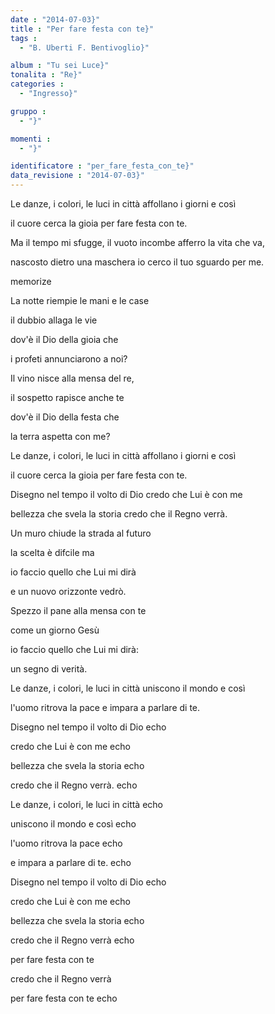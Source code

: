 ```yaml
---
date : "2014-07-03}"
title : "Per fare festa con te}"
tags : 
  - "B. Uberti F. Bentivoglio}"

album : "Tu sei Luce}"
tonalita : "Re}"
categories : 
  - "Ingresso}"

gruppo : 
  - "}"

momenti : 
  - "}"

identificatore : "per_fare_festa_con_te}"
data_revisione : "2014-07-03}"
---
```

  
  
Le danze, i colori, le luci in città affollano i giorni e così  
il cuore cerca la gioia per fare festa con te.  
Ma il tempo mi sfugge, il vuoto incombe afferro la vita che va,  
nascosto dietro una maschera  io cerco il tuo sguardo per me.   
  
  
memorize  
La notte riempie le mani e le case  
il dubbio allaga le vie  
dov'è il Dio della gioia che  
i profeti annunciarono a noi?   
Il vino nisce alla mensa del re,  
il sospetto rapisce anche te  
dov'è il Dio della festa che  
la terra aspetta con me?  
  
  
Le danze, i colori, le luci in città affollano i giorni e così  
il cuore cerca la gioia per fare festa con te.   
Disegno nel tempo il volto di Dio credo che Lui è con me  
bellezza che svela la storia credo che il Regno verrà.  
  
  
Un muro chiude la strada al futuro  
la scelta è difcile ma  
io faccio quello che Lui mi dirà  
e un nuovo orizzonte vedrò.  
Spezzo il pane alla mensa con te  
come un giorno Gesù  
io faccio quello che Lui mi dirà:  
un segno di verità.  
  
  
Le danze, i colori, le luci in città uniscono il mondo e così  
l'uomo ritrova la pace e impara a parlare di te.  
Disegno nel tempo il volto di Dio echo  
credo che Lui è con me echo  
bellezza che svela la storia echo  
credo che il Regno verrà. echo  
  
  
Le danze, i colori, le luci in città echo  
uniscono il mondo e così echo  
l'uomo ritrova la pace echo  
e impara a parlare di te. echo  
Disegno nel tempo il volto di Dio echo  
credo che Lui è con me echo  
bellezza che svela la storia echo  
credo che il Regno verrà echo  
per fare festa con te  
credo che il Regno verrà  
per fare festa con te echo  
  
